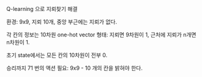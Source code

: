 Q-learning 으로 지뢰찾기 해결

환경: 9x9, 지뢰 10개, 중앙 부근에는 지뢰가 없다.

각 칸의 정보는 10차원 one-hot vector 형태: 지뢰면 9차원이 1, 근처에 지뢰가 n개면 n차원이 1.

초기 state에서는 모든 칸의 10차원이 전부 0.

승리까지 71 번의 액션 필요: 9x9 - 10 개의 칸을 밝혀야 한다.
